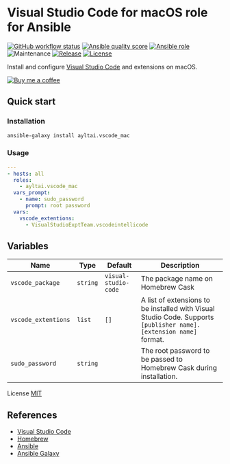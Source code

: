 # Visual Studio Code for macOS role for Ansible

[![GitHub workflow status](https://img.shields.io/github/workflow/status/ayltai/ansible-vscode-mac/CI?style=flat)](https://github.com/ayltai/ansible-vscode-mac/actions)
[![Ansible quality score](https://img.shields.io/badge/quality-5-success)](https://galaxy.ansible.com/ayltai/vscode_mac)
[![Ansible role](https://img.shields.io/badge/role-ayltai.vscode_mac-blue)](https://galaxy.ansible.com/ayltai/vscode_mac)
![Maintenance](https://img.shields.io/maintenance/yes/2020?style=flat)
[![Release](https://img.shields.io/github/release/ayltai/ansible-vscode-mac.svg?style=flat)](https://github.com/ayltai/ansible-vscode-mac/releases)
[![License](https://img.shields.io/github/license/ayltai/ansible-vscode-mac.svg?style=flat)](https://github.com/ayltai/ansible-vscode-mac/blob/master/LICENSE)

Install and configure [Visual Studio Code](https://code.visualstudio.com) and extensions on macOS.

[![Buy me a coffee](https://img.shields.io/static/v1?label=Buy%20me%20a&message=coffee&color=important&style=flat&logo=buy-me-a-coffee&logoColor=white)](https://buymeacoff.ee/ayltai)

## Quick start

### Installation
```sh
ansible-galaxy install ayltai.vscode_mac
```

### Usage
```yaml
---
- hosts: all
  roles:
    - ayltai.vscode_mac
  vars_prompt:
    - name: sudo_password
      prompt: root password
  vars:
    vscode_extentions:
      - VisualStudioExptTeam.vscodeintellicode
```

## Variables
| Name | Type | Default | Description |
|------|------|---------|-------------|
| `vscode_package` | `string` | `visual-studio-code` | The package name on Homebrew Cask |
| `vscode_extentions` | `list` | `[]` | A list of extensions to be installed with Visual Studio Code. Supports `[publisher name].[extension name]` format. |
| `sudo_password` | `string` | | The root password to be passed to Homebrew Cask during installation. |

License
[MIT](https://github.com/ayltai/ansible-vscode-mac/blob/master/LICENSE)

## References
* [Visual Studio Code](https://code.visualstudio.com)
* [Homebrew](https://brew.sh)
* [Ansible](https://www.ansible.com)
* [Ansible Galaxy](https://galaxy.ansible.com)
